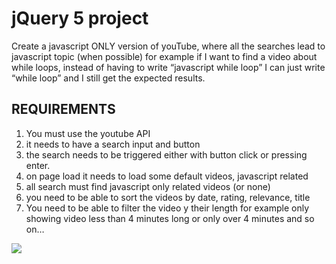 # jQuery 5 project
Create a javascript ONLY version of youTube, where all the searches lead to javascript topic (when possible) for example if I want to find a video about while loops, instead of having to write “javascript while loop” I can just  write “while loop” and I still get the expected results.


## **REQUIREMENTS** 
1. You must use the youtube API
2. it needs to have a search input and button
3. the search needs to be triggered either with button click or pressing enter.
4. on page load it needs to load some default videos, javascript related
5. all search must find javascript only related videos (or none)
6. you need to be able to sort the videos by date, rating, relevance, title
7. You need to be able to filter the video y their length for example only showing video less than 4 minutes long or only over 4 minutes and so on…
    





![](https://d2mxuefqeaa7sj.cloudfront.net/s_55A8D78D7634CB2847E59BDDEF867ACA5D9226D5F854E47A74EEA81BE392E833_1502179665145_Screen+Shot+2017-08-08+at+10.04.35+2.png)


